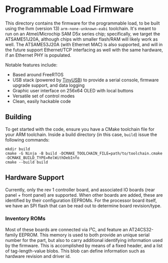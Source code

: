# Programmable Load Firmware
This directory contains the firmware for the programmable load, to be built using the llvm (version 13) `arm-none-unknown-eabi` toolchain. It's meant to run on an Atmel/Microchip SAM D5x series chip; specifically, we target the ATSAME51J20A, although chips with smaller flash/RAM will likely work as well. The ATSAME53J20A (with Ethernet MAC) is also supported, and will in the future support Ethernet/TCP interfacing as well with the same hardware, if an Ethernet PHY is populated.

Notable features include:
- Based around FreeRTOS
- USB stack (powered by [TinyUSB](https://github.com/hathach/tinyusb)) to provide a serial console, firmware upgrade support, and data logging
- Graphic user interface on 256x64 OLED with local buttons
- Versatile set of control modes
- Clean, easily hackable code

## Building
To get started with the code, ensure you have a CMake toolchain file for your ARM toolchain. Inside a build directory (in this case, `build`) issue the following commands:

```
mkdir build
cmake -G Ninja -B build -DCMAKE_TOOLCHAIN_FILE=path/to/toolchain.cmake -DCMAKE_BUILD_TYPE=RelWithDebInfo
cmake --build build
```

## Hardware Support
Currently, only the rev 1 controller board, and associated IO boards (rear panel + front panel) are supported. When other boards are added, these are identified by their configuration EEPROMs. For the processor board itself, we have an SPI flash that can be read out to determine board revision/type.

### Inventory ROMs
Most of these boards are connected via I²C, and feature an AT24CS32-family EEPROM. This memory is used to both provide an unique serial number for the part, but also to carry additional identifying information used by the firmware. This is accomplished by means of a fixed header, and a list of tag-length-value blobs. This blob can define information such as hardware revision and driver id.
